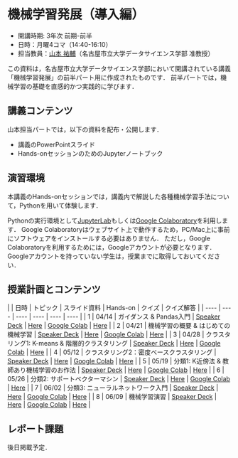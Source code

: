 # 機械学習発展（導入編）

* 開講時期: 3年次 前期-前半
* 日時：月曜4コマ（14:40-16:10）
* 担当教員：[山本 祐輔](https://hontolab.org/)（名古屋市立大学データサイエンス学部 准教授）

この資料は，名古屋市立大学データサイエンス学部において開講されている講義「機械学習発展」の前半パート用に作成されたものです．
前半パートでは，機械学習の基礎を直感的かつ実践的に学びます．


## 講義コンテンツ
山本担当パートでは，以下の資料を配布・公開します．
* 講義のPowerPointスライド
* Hands-onセッションのためのJupyterノートブック


## 演習環境
本講義のHands-onセッションでは，講義内で解説した各種機械学習手法について，Pythonを用いて体験します．

Pythonの実行環境として[JupyterLab](https://jupyter.org/)もしくは[Google Colaboratory](https://colab.research.google.com/)を利用します．
Google Colaboratoryはウェブサイト上で動作するため，PC/Mac上に事前にソフトウェアをインストールする必要はありません．
ただし，Google Colaboratoryを利用するためには，Googleアカウントが必要となります．
Googleアカウントを持っていない学生は，授業までに取得しておいてください．


## 授業計画とコンテンツ
| |  日時  | トピック | スライド資料 | Hands-on | クイズ | クイズ解答 |
| ---- | ---- | ---- | ---- | ---- | ---- |
| 1 | 04/14 | ガイダンス & Pandas入門 |  [Speaker Deck]() | [Here](content/introduction-to-pandas.ipynb) | [Google Colab](https://colab.research.google.com/github/hontolab-courses/ml-lecturenote/blob/main/content/quiz/introduction-to-pandas.ipynb) | [Here]() |
| 2 | 04/21 | 機械学習の概要 & はじめての機械学習 |  [Speaker Deck]() | [Here]() | [Google Colab]() | [Here]() |
| 3 | 04/28 | クラスタリング1: K-means & 階層的クラスタリング |  [Speaker Deck]() | [Here]() | [Google Colab]() | [Here]() |
| 4 | 05/12 | クラスタリング2：密度ベースクラスタリング |  [Speaker Deck]() | [Here]() | [Google Colab]() | [Here]() |
| 5 | 05/19 | 分類1: K近傍法 & 教師あり機械学習のお作法 |  [Speaker Deck]() | [Here]() | [Google Colab]() | [Here]() |
| 6 | 05/26 | 分類2: サポートベクターマシン |  [Speaker Deck]() | [Here]() | [Google Colab]() | [Here]() |
| 7 | 06/02 | 分類3: ニューラルネットワーク入門 |  [Speaker Deck]() | [Here]() | [Google Colab]() | [Here]() |
| 8 | 06/09 | 機械学習演習 |  [Speaker Deck]() | [Here]() | [Google Colab]() | [Here]() |


## レポート課題
後日掲載予定．
